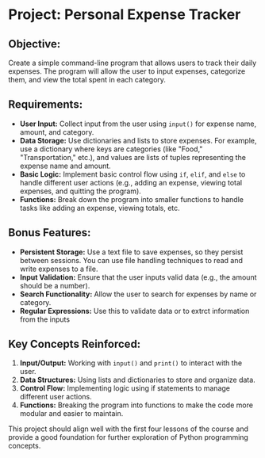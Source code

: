 # Project: Personal Expense Tracker
## Objective:
Create a simple command-line program that allows users to track their daily expenses. The program will allow the user to input expenses, categorize them, and view the total spent in each category.

## Requirements:
* __User Input:__ Collect input from the user using `input()` for expense name, amount, and category.
* __Data Storage:__ Use dictionaries and lists to store expenses. For example, use a dictionary where keys are categories (like "Food," "Transportation," etc.), and values are lists of tuples representing the expense name and amount.
* __Basic Logic:__ Implement basic control flow using `if`, `elif`, and `else` to handle different user actions (e.g., adding an expense, viewing total expenses, and quitting the program).
* __Functions:__ Break down the program into smaller functions to handle tasks like adding an expense, viewing totals, etc.

## Bonus Features:
* __Persistent Storage:__ Use a text file to save expenses, so they persist between sessions. You can use file handling techniques to read and write expenses to a file.
* __Input Validation:__ Ensure that the user inputs valid data (e.g., the amount should be a number).
* __Search Functionality:__ Allow the user to search for expenses by name or category.
* __Regular Expressions:__ Use this to validate data or to extrct information from the inputs

## Key Concepts Reinforced:
1. __Input/Output:__ Working with `input()` and `print()` to interact with the user.
2. __Data Structures:__ Using lists and dictionaries to store and organize data.
3. __Control Flow:__ Implementing logic using if statements to manage different user actions.
4. __Functions:__ Breaking the program into functions to make the code more modular and easier to maintain.

This project should align well with the first four lessons of the course and provide a good foundation for further exploration of Python programming concepts.
